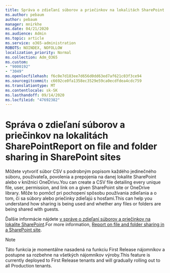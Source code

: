 ```yaml
---
title: Správa o zdieľaní súborov a priečinkov na lokalitách SharePoint
ms.author: pebaum
author: pebaum
manager: mnirkhe
ms.date: 04/21/2020
ms.audience: Admin
ms.topic: article
ms.service: o365-administration
ROBOTS: NOINDEX, NOFOLLOW
localization_priority: Normal
ms.collection: Adm_O365
ms.custom:
- "9000192"
- "3049"
ms.openlocfilehash: f6c0e7d183ee7d656d0dd63ed7af621c03f3ce94
ms.sourcegitcommit: c6692ce0fa1358ec3529e59ca0ecdfdea4cdc759
ms.translationtype: MT
ms.contentlocale: sk-SK
ms.lasthandoff: 09/14/2020
ms.locfileid: "47692382"
---
```

# <a name="report-on-file-and-folder-sharing-in-sharepoint-sites"></a><span data-ttu-id="c598c-102">Správa o zdieľaní súborov a priečinkov na lokalitách SharePoint</span><span class="sxs-lookup"><span data-stu-id="c598c-102">Report on file and folder sharing in SharePoint sites</span></span>

<span data-ttu-id="c598c-103">Môžete vytvoriť súbor CSV s podrobným popisom každého jedinečného súboru, používateľa, povolenia a prepojenia na danej lokalite SharePoint alebo v knižnici OneDrivu.</span><span class="sxs-lookup"><span data-stu-id="c598c-103">You can create a CSV file detailing every unique file, user, permission, and link on a given SharePoint site or OneDrive library.</span></span> <span data-ttu-id="c598c-104">Môže to pomôcť pri pochopení spôsobu používania zdieľania a o tom, či sa súbory alebo priečinky zdieľajú s hosťami.</span><span class="sxs-lookup"><span data-stu-id="c598c-104">This can help you understand how sharing is being used and whether any files or folders are being shared with guests.</span></span>

<span data-ttu-id="c598c-105">Ďalšie informácie nájdete [v správe o zdieľaní súborov a priečinkov na lokalite SharePoint](https://docs.microsoft.com/sharepoint/sharing-reports).</span><span class="sxs-lookup"><span data-stu-id="c598c-105">For more information, [Report on file and folder sharing in a SharePoint site](https://docs.microsoft.com/sharepoint/sharing-reports).</span></span>

> [!NOTE]
> <span data-ttu-id="c598c-106">Táto funkcia je momentálne nasadená na funkciu First Release nájomníkov a postupne sa rozbehne na všetkých nájomníkov výroby.</span><span class="sxs-lookup"><span data-stu-id="c598c-106">This feature is currently deployed to First Release tenants and will gradually rolling out to all Production tenants.</span></span>